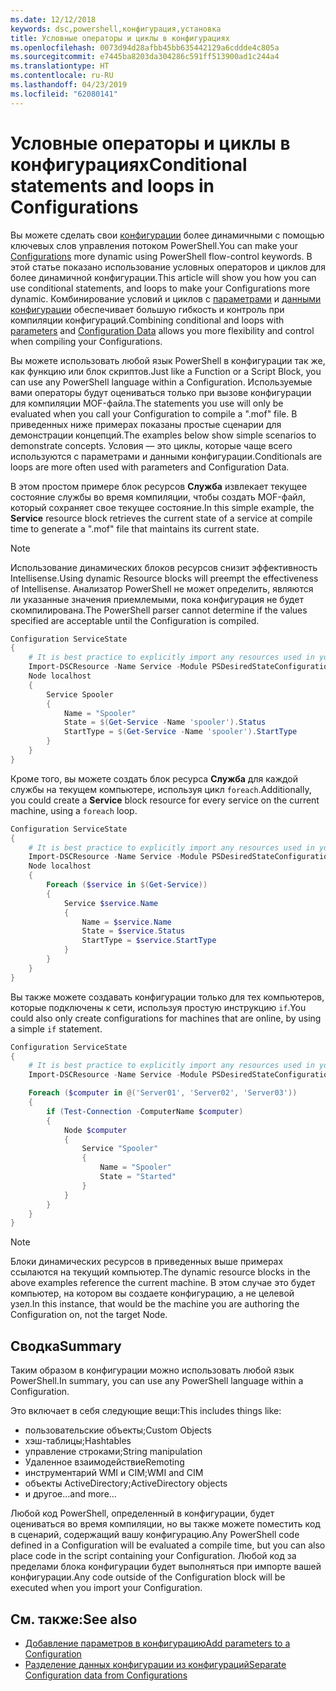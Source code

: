 ```yaml
---
ms.date: 12/12/2018
keywords: dsc,powershell,конфигурация,установка
title: Условные операторы и циклы в конфигурациях
ms.openlocfilehash: 0073d94d28afbb45bb635442129a6cddde4c805a
ms.sourcegitcommit: e7445ba8203da304286c591ff513900ad1c244a4
ms.translationtype: HT
ms.contentlocale: ru-RU
ms.lasthandoff: 04/23/2019
ms.locfileid: "62080141"
---
```

# <a name="conditional-statements-and-loops-in-configurations"></a><span data-ttu-id="b35ec-103">Условные операторы и циклы в конфигурациях</span><span class="sxs-lookup"><span data-stu-id="b35ec-103">Conditional statements and loops in Configurations</span></span>

<span data-ttu-id="b35ec-104">Вы можете сделать свои [конфигурации](configurations.md) более динамичными с помощью ключевых слов управления потоком PowerShell.</span><span class="sxs-lookup"><span data-stu-id="b35ec-104">You can make your [Configurations](configurations.md) more dynamic using PowerShell flow-control keywords.</span></span> <span data-ttu-id="b35ec-105">В этой статье показано использование условных операторов и циклов для более динамичной конфигурации.</span><span class="sxs-lookup"><span data-stu-id="b35ec-105">This article will show you how you can use conditional statements, and loops to make your Configurations more dynamic.</span></span> <span data-ttu-id="b35ec-106">Комбинирование условий и циклов с [параметрами](add-parameters-to-a-configuration.md) и [данными конфигурации](configData.md) обеспечивает большую гибкость и контроль при компиляции конфигураций.</span><span class="sxs-lookup"><span data-stu-id="b35ec-106">Combining conditional and loops with [parameters](add-parameters-to-a-configuration.md) and [Configuration Data](configData.md) allows you more flexibility and control when compiling your Configurations.</span></span>

<span data-ttu-id="b35ec-107">Вы можете использовать любой язык PowerShell в конфигурации так же, как функцию или блок скриптов.</span><span class="sxs-lookup"><span data-stu-id="b35ec-107">Just like a Function or a Script Block, you can use any PowerShell language within a Configuration.</span></span> <span data-ttu-id="b35ec-108">Используемые вами операторы будут оцениваться только при вызове конфигурации для компиляции MOF-файла.</span><span class="sxs-lookup"><span data-stu-id="b35ec-108">The statements you use will only be evaluated when you call your Configuration to compile a ".mof" file.</span></span> <span data-ttu-id="b35ec-109">В приведенных ниже примерах показаны простые сценарии для демонстрации концепций.</span><span class="sxs-lookup"><span data-stu-id="b35ec-109">The examples below show simple scenarios to demonstrate concepts.</span></span> <span data-ttu-id="b35ec-110">Условия — это циклы, которые чаще всего используются с параметрами и данными конфигурации.</span><span class="sxs-lookup"><span data-stu-id="b35ec-110">Conditionals are loops are more often used with parameters and Configuration Data.</span></span>

<span data-ttu-id="b35ec-111">В этом простом примере блок ресурсов **Служба** извлекает текущее состояние службы во время компиляции, чтобы создать MOF-файл, который сохраняет свое текущее состояние.</span><span class="sxs-lookup"><span data-stu-id="b35ec-111">In this simple example, the **Service** resource block retrieves the current state of a service at compile time to generate a ".mof" file that maintains its current state.</span></span>

> [!NOTE]
> <span data-ttu-id="b35ec-112">Использование динамических блоков ресурсов снизит эффективность Intellisense.</span><span class="sxs-lookup"><span data-stu-id="b35ec-112">Using dynamic Resource blocks will preempt the effectiveness of Intellisense.</span></span> <span data-ttu-id="b35ec-113">Анализатор PowerShell не может определить, являются ли указанные значения приемлемыми, пока конфигурация не будет скомпилирована.</span><span class="sxs-lookup"><span data-stu-id="b35ec-113">The PowerShell parser cannot determine if the values specified are acceptable until the Configuration is compiled.</span></span>

```powershell
Configuration ServiceState
{
    # It is best practice to explicitly import any resources used in your Configurations.
    Import-DSCResource -Name Service -Module PSDesiredStateConfiguration
    Node localhost
    {
        Service Spooler
        {
            Name = "Spooler"
            State = $(Get-Service -Name 'spooler').Status
            StartType = $(Get-Service -Name 'spooler').StartType
        }
    }
}
```

<span data-ttu-id="b35ec-114">Кроме того, вы можете создать блок ресурса **Служба** для каждой службы на текущем компьютере, используя цикл `foreach`.</span><span class="sxs-lookup"><span data-stu-id="b35ec-114">Additionally, you could create a **Service** block resource for every service on the current machine, using a `foreach` loop.</span></span>

```powershell
Configuration ServiceState
{
    # It is best practice to explicitly import any resources used in your Configurations.
    Import-DSCResource -Name Service -Module PSDesiredStateConfiguration
    Node localhost
    {
        Foreach ($service in $(Get-Service))
        {
            Service $service.Name
            {
                Name = $service.Name
                State = $service.Status
                StartType = $service.StartType
            }
        }
    }
}
```

<span data-ttu-id="b35ec-115">Вы также можете создавать конфигурации только для тех компьютеров, которые подключены к сети, используя простую инструкцию `if`.</span><span class="sxs-lookup"><span data-stu-id="b35ec-115">You could also only create configurations for machines that are online, by using a simple `if` statement.</span></span>

```powershell
Configuration ServiceState
{
    # It is best practice to explicitly import any resources used in your Configurations.
    Import-DSCResource -Name Service -Module PSDesiredStateConfiguration

    Foreach ($computer in @('Server01', 'Server02', 'Server03'))
    {
        if (Test-Connection -ComputerName $computer)
        {
            Node $computer
            {
                Service "Spooler"
                {
                    Name = "Spooler"
                    State = "Started"
                }
            }
        }
    }
}
```

> [!NOTE]
> <span data-ttu-id="b35ec-116">Блоки динамических ресурсов в приведенных выше примерах ссылаются на текущий компьютер.</span><span class="sxs-lookup"><span data-stu-id="b35ec-116">The dynamic resource blocks in the above examples reference the current machine.</span></span> <span data-ttu-id="b35ec-117">В этом случае это будет компьютер, на котором вы создаете конфигурацию, а не целевой узел.</span><span class="sxs-lookup"><span data-stu-id="b35ec-117">In this instance, that would be the machine you are authoring the Configuration on, not the target Node.</span></span>

<!---
Mention Get-DSCConfigurationFromSystem
-->

## <a name="summary"></a><span data-ttu-id="b35ec-118">Сводка</span><span class="sxs-lookup"><span data-stu-id="b35ec-118">Summary</span></span>

<span data-ttu-id="b35ec-119">Таким образом в конфигурации можно использовать любой язык PowerShell.</span><span class="sxs-lookup"><span data-stu-id="b35ec-119">In summary, you can use any PowerShell language within a Configuration.</span></span>

<span data-ttu-id="b35ec-120">Это включает в себя следующие вещи:</span><span class="sxs-lookup"><span data-stu-id="b35ec-120">This includes things like:</span></span>

- <span data-ttu-id="b35ec-121">пользовательские объекты;</span><span class="sxs-lookup"><span data-stu-id="b35ec-121">Custom Objects</span></span>
- <span data-ttu-id="b35ec-122">хэш-таблицы;</span><span class="sxs-lookup"><span data-stu-id="b35ec-122">Hashtables</span></span>
- <span data-ttu-id="b35ec-123">управление строками;</span><span class="sxs-lookup"><span data-stu-id="b35ec-123">String manipulation</span></span>
- <span data-ttu-id="b35ec-124">Удаленное взаимодействие</span><span class="sxs-lookup"><span data-stu-id="b35ec-124">Remoting</span></span>
- <span data-ttu-id="b35ec-125">инструментарий WMI и CIM;</span><span class="sxs-lookup"><span data-stu-id="b35ec-125">WMI and CIM</span></span>
- <span data-ttu-id="b35ec-126">объекты ActiveDirectory;</span><span class="sxs-lookup"><span data-stu-id="b35ec-126">ActiveDirectory objects</span></span>
- <span data-ttu-id="b35ec-127">и другое…</span><span class="sxs-lookup"><span data-stu-id="b35ec-127">and more...</span></span>

<span data-ttu-id="b35ec-128">Любой код PowerShell, определенный в конфигурации, будет оцениваться во время компиляции, но вы также можете поместить код в сценарий, содержащий вашу конфигурацию.</span><span class="sxs-lookup"><span data-stu-id="b35ec-128">Any PowerShell code defined in a Configuration will be evaluated a compile time, but you can also place code in the script containing your Configuration.</span></span> <span data-ttu-id="b35ec-129">Любой код за пределами блока конфигурации будет выполняться при импорте вашей конфигурации.</span><span class="sxs-lookup"><span data-stu-id="b35ec-129">Any code outside of the Configuration block will be executed when you import your Configuration.</span></span>

## <a name="see-also"></a><span data-ttu-id="b35ec-130">См. также:</span><span class="sxs-lookup"><span data-stu-id="b35ec-130">See also</span></span>

- [<span data-ttu-id="b35ec-131">Добавление параметров в конфигурацию</span><span class="sxs-lookup"><span data-stu-id="b35ec-131">Add parameters to a Configuration</span></span>](add-parameters-to-a-configuration.md)
- [<span data-ttu-id="b35ec-132">Разделение данных конфигурации из конфигураций</span><span class="sxs-lookup"><span data-stu-id="b35ec-132">Separate Configuration data from Configurations</span></span>](configData.md)
